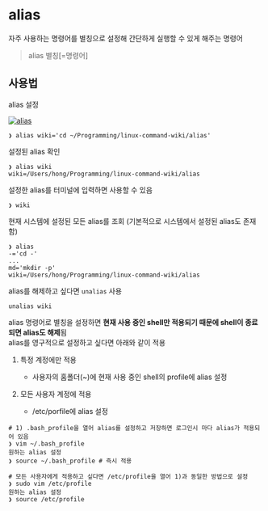 # alias

자주 사용하는 명령어를 별칭으로 설정해 간단하게 실행할 수 있게 해주는 명령어

> alias 별칭[=명령어]


## 사용법

alias 설정

[![alias](https://asciinema.org/a/209211.png)](https://asciinema.org/a/209211)

``` shell
❯ alias wiki='cd ~/Programming/linux-command-wiki/alias'
```

설정된 alias 확인

``` shell
❯ alias wiki
wiki=/Users/hong/Programming/linux-command-wiki/alias
```

설정한 alias를 터미널에 입력하면  사용할 수 있음

``` shell
❯ wiki
```

현재 시스템에 설정된 모든 alias를 조회 (기본적으로 시스템에서 설정된 alias도 존재함)

``` shell
❯ alias
-='cd -'
...
md='mkdir -p'
wiki=/Users/hong/Programming/linux-command-wiki/alias
```

alias를 해제하고 싶다면 `unalias` 사용

``` shell
unalias wiki
```

alias 명령어로 별칭을 설정하면 **현재 사용 중인 shell만 적용되기 때문에 shell이 종료되면 alias도 해제**됨  
alias를 영구적으로 설정하고 싶다면 아래와 같이 적용

1. 특정 계정에만 적용
    * 사용자의 홈폴더(~)에 현재 사용 중인  shell의 profile에 alias 설정

2. 모든 사용자 계정에 적용
    * /etc/porfile에 alias 설정

``` shell
# 1) .bash_profile을 열어 alias를 설정하고 저장하면 로그인시 마다 alias가 적용되어 있음
❯ vim ~/.bash_profile 
원하는 alias 설정
❯ source ~/.bash_profile # 즉시 적용

# 모든 사용자에게 적용하고 싶다면 /etc/profile을 열어 1)과 동일한 방법으로 설정
❯ sudo vim /etc/profile
원하는 alias 설정
❯ source /etc/profile
```
